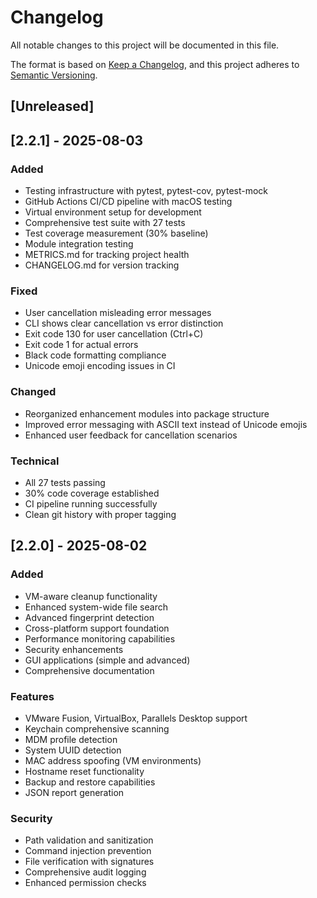 # Changelog

All notable changes to this project will be documented in this file.

The format is based on [Keep a Changelog](https://keepachangelog.com/en/1.0.0/),
and this project adheres to [Semantic Versioning](https://semver.org/spec/v2.0.0.html).

## [Unreleased]

## [2.2.1] - 2025-08-03

### Added
- Testing infrastructure with pytest, pytest-cov, pytest-mock
- GitHub Actions CI/CD pipeline with macOS testing
- Virtual environment setup for development
- Comprehensive test suite with 27 tests
- Test coverage measurement (30% baseline)
- Module integration testing
- METRICS.md for tracking project health
- CHANGELOG.md for version tracking

### Fixed
- User cancellation misleading error messages
- CLI shows clear cancellation vs error distinction
- Exit code 130 for user cancellation (Ctrl+C)
- Exit code 1 for actual errors
- Black code formatting compliance
- Unicode emoji encoding issues in CI

### Changed
- Reorganized enhancement modules into package structure
- Improved error messaging with ASCII text instead of Unicode emojis
- Enhanced user feedback for cancellation scenarios

### Technical
- All 27 tests passing
- 30% code coverage established
- CI pipeline running successfully
- Clean git history with proper tagging

## [2.2.0] - 2025-08-02

### Added
- VM-aware cleanup functionality
- Enhanced system-wide file search
- Advanced fingerprint detection
- Cross-platform support foundation
- Performance monitoring capabilities
- Security enhancements
- GUI applications (simple and advanced)
- Comprehensive documentation

### Features
- VMware Fusion, VirtualBox, Parallels Desktop support
- Keychain comprehensive scanning
- MDM profile detection
- System UUID detection
- MAC address spoofing (VM environments)
- Hostname reset functionality
- Backup and restore capabilities
- JSON report generation

### Security
- Path validation and sanitization
- Command injection prevention
- File verification with signatures
- Comprehensive audit logging
- Enhanced permission checks
